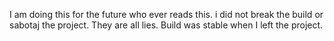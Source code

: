I am doing this for the future who ever reads this. i did not break the build or sabotaj the project. They are all lies. Build was stable when I left the project.
